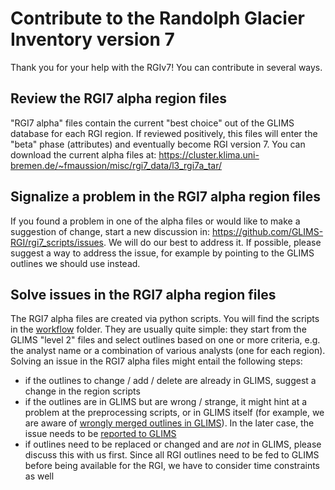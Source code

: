 # Contribute to the Randolph Glacier Inventory version 7

Thank you for your help with the RGIv7! You can contribute in several ways.

## Review the RGI7 alpha region files

"RGI7 alpha" files contain the current "best choice" out of the GLIMS database for each RGI region. If reviewed positively, this files will enter the "beta" phase (attributes) and eventually become RGI version 7. You can download the current alpha files at: https://cluster.klima.uni-bremen.de/~fmaussion/misc/rgi7_data/l3_rgi7a_tar/

## Signalize a problem in the RGI7 alpha region files

If you found a problem in one of the alpha files or would like to make a suggestion of change, start a new discussion in: https://github.com/GLIMS-RGI/rgi7_scripts/issues. We will do our best to address it. If possible, please suggest a way to address the issue, for example by pointing to the GLIMS outlines we should use instead.

## Solve issues in the RGI7 alpha region files

The RGI7 alpha files are created via python scripts. You will find the scripts in the [workflow](workflow) folder. They are usually quite simple: they start from the GLIMS "level 2" files and select outlines based on one or more criteria, e.g. the analyst name or a combination of various analysts (one for each region). Solving an issue in the RGI7 alpha files might entail the following steps:
- if the outlines to change / add / delete are already in GLIMS, suggest a change in the region scripts
- if the outlines are in GLIMS but are wrong / strange, it might hint at a problem at the preprocessing scripts, or in GLIMS itself (for example, we are aware of [wrongly merged outlines in GLIMS](https://github.com/GLIMS-RGI/glims_issue_tracker/issues/5)). In the later case, the issue needs to be [reported to GLIMS](https://github.com/GLIMS-RGI/glims_issue_tracker/)
- if outlines need to be replaced or changed and are *not* in GLIMS, please discuss this with us first. Since all RGI outlines need to be fed to GLIMS before being available for the RGI, we have to consider time constraints as well

